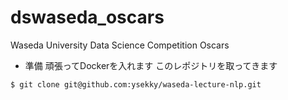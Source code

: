 # dswaseda_oscars
Waseda University Data Science Competition Oscars

- 準備
頑張ってDockerを入れます
このレポジトリを取ってきます
```
$ git clone git@github.com:ysekky/waseda-lecture-nlp.git

```
